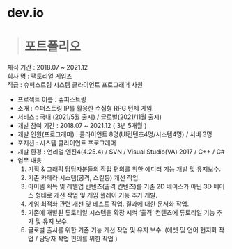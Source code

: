 # dev.io
><h1> 포트폴리오

재직 기간 : 2018.07 ~ 2021.12 <br>
회사 명 : 팩토리얼 게임즈 <br>
직급 : 슈퍼스트링 시스템 클라이언트 프로그래머 사원 

- 프로젝트 이름 : 슈퍼스트링
-	소개 : 슈퍼스트링 IP를 활용한 수집형 RPG 턴제 게임.
-	서비스 : 국내 (2021/5월 출시) / 글로벌(2021/11월 출시)
-	개발 참여 기간 : 2018.07 ~ 2021.12 ( 3년 5개월 )
-	개발 인원(프로그래머) : 클라이언트 8명(UI컨텐츠4명/시스템4명) / 서버 3명
-	포지션 : 시스템 클라이언트 프로그래머
-	개발 환경 : 언리얼 엔진4(4.25.4) / SVN / Visual Studio(VA) 2017 / C++ / C#
-	업무 내용 
      1.	기획 & 그래픽 담당자분들의 작업 편의를 위한 에디터 기능 개발 및 유지보수.
      2.	기존 카메라 시스템(공격, 스킬등) 개선 작업.
      3.	아이템 획득 및 레벨업 컨텐츠(출격 컨텐츠)를 기존 2D 베이스가 아닌 3D 베이스 형태로 개선 작업 및 게임 플레이 기능 추가 개발.
      4.	게임 최적화 관련 개선 및 테스트 작업. 결과에 대한 문서화 작업.
      5.	기존에 개발된 튜토리얼 시스템을 확장 시켜 ‘출격’ 컨텐츠에 튜토리얼 기능 추가 및 유지 보수.
      6.	글로벌 출시를 위한 기존 기능 개선 작업 및 유지 보수. (에셋 및 언어 현지화 작업 / 담당자 작업 편의를 위한 작업 )

